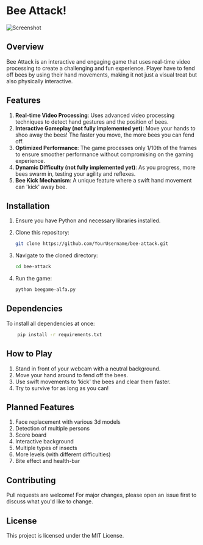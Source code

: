 # Bee Attack!

![Screenshot](https://raw.github.com/serstuk93//bee-attack/master/example.gif)

## Overview
Bee Attack is an interactive and engaging game that uses real-time video processing to create a challenging and fun experience. Player have to fend off bees by using their hand movements, making it not just a visual treat but also physically interactive.

## Features

1. **Real-time Video Processing**: Uses advanced video processing techniques to detect hand gestures and the position of bees.
2. **Interactive Gameplay (not fully implemented yet)**: Move your hands to shoo away the bees! The faster you move, the more bees you can fend off.
3. **Optimized Performance**: The game processes only 1/10th of the frames to ensure smoother performance without compromising on the gaming experience.
4. **Dynamic Difficulty (not fully implemented yet)**: As you progress, more bees swarm in, testing your agility and reflexes.
5. **Bee Kick Mechanism**: A unique feature where a swift hand movement can 'kick' away bee.

## Installation

1. Ensure you have Python and necessary libraries installed.
2. Clone this repository:

    ```bash
    git clone https://github.com/YourUsername/bee-attack.git
    ```

3. Navigate to the cloned directory:

    ```bash
    cd bee-attack
    ```

4. Run the game:
    ```bash
    python beegame-alfa.py
    ```

## Dependencies
To install all dependencies at once:

```bash
    pip install -r requirements.txt
```
## How to Play

1. Stand in front of your webcam with a neutral background.
2. Move your hand around to fend off the bees.
3. Use swift movements to 'kick' the bees and clear them faster.
4. Try to survive for as long as you can!

## Planned Features

1. Face replacement with various 3d models
2. Detection of multiple persons
3. Score board
4. Interactive background
5. Multiple types of insects
6. More levels (with different difficulties)
7. Bite effect and health-bar

## Contributing

Pull requests are welcome! For major changes, please open an issue first to discuss what you'd like to change.

## License

This project is licensed under the MIT License.
